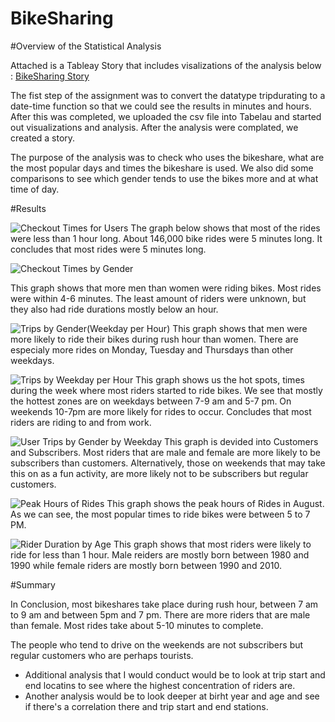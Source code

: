 # BikeSharing

#Overview of the Statistical Analysis

Attached is a Tableay Story that includes visalizations of the analysis below : [BikeSharing Story](https://public.tableau.com/app/profile/stella.khachatryan/viz/NYCCitibike_16648292261730/NYCCityBike)


The fist step of the assignment was to convert the datatype tripdurating to a date-time function so that we could see the results in minutes and hours. After this was completed, we uploaded the csv file into Tabelau and started out visualizations and analysis. After the analysis were complated, we created a story. 

The purpose of the analysis was to check who uses the bikeshare, what are the most popular days and times the bikeshare is used. We also did some comparisons to see which gender tends to use the bikes more and at what time of day. 


#Results


![Checkout Times for Users](https://user-images.githubusercontent.com/92186586/193691670-3211068b-1765-4c6c-81ff-da587eebf3a7.png)
The graph below shows that most of the rides were less than 1 hour long. About 146,000 bike rides were 5 minutes long. It concludes that most rides were 5 minutes long.


![Checkout Times by Gender](https://user-images.githubusercontent.com/92186586/193691406-c69c03ce-4694-4e04-afef-7610f2001d0a.png)

This graph shows that more men than women were riding bikes. Most rides were within 4-6 minutes. The least amount of riders were unknown, but they also had ride durations mostly below an hour.

![Trips by Gender(Weekday per Hour)](https://user-images.githubusercontent.com/92186586/193691772-9fae0015-1f0a-46a6-84a6-822bb4dc3b8d.png)
This graph shows that men were more likely to ride their bikes during rush hour than women. There are especialy more rides on Monday, Tuesday and Thursdays than other weekdays.

![Trips by Weekday per Hour](https://user-images.githubusercontent.com/92186586/193692015-8ba524ea-493c-45a6-ba7d-b832fe5f25b6.png)
This graph shows us the hot spots, times during the week where most riders started to ride bikes. We see that mostly the hottest zones are on weekdays between 7-9 am and 5-7 pm. On weekends 10-7pm are more likely for rides to occur. Concludes that most riders are riding to and from work.

![User Trips by Gender by Weekday](https://user-images.githubusercontent.com/92186586/193692100-d22873a8-4932-4c11-86c6-f0aad1e68729.png)
This graph is devided into Customers and Subscribers. Most riders that are male and female are more likely to be subscribers than customers. Alternatively, those on weekends that may take this on as a fun activity, are more likely not to be subscribers but regular customers.

![Peak Hours of Rides](https://user-images.githubusercontent.com/92186586/193692400-285842d5-a27b-4497-8a81-104c51f18b40.png)
This graph shows the peak hours of Rides in August. As we can see, the most popular times to ride bikes were between 5 to 7 PM.

![Rider Duration by Age](https://user-images.githubusercontent.com/92186586/193692611-98f67688-a127-4211-b352-d284230c7fd6.png)
This graph shows that most riders were likely to ride for less than 1 hour. Male reiders are mostly born between 1980 and 1990 while female riders are mostly born between 1990 and 2010.


#Summary

In Conclusion, most bikeshares take place during rush hour, between 7 am to 9 am and between 5pm and 7 pm. There are more riders that are male than female. Most rides take about 5-10 minutes to complete. 

The people who tend to drive on the weekends are not subscribers but regular customers who are perhaps tourists. 

* Additional analysis that I would conduct would be to look at trip start and end locatins to see where the highest concentration of riders are. 
* Another analysis would be to look deeper at birht year and age and see if there's a correlation there and trip start and end stations. 
